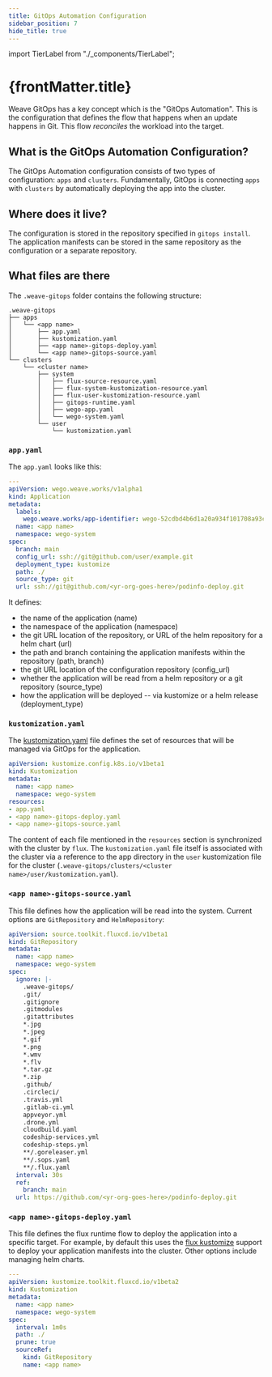 ```yaml
---
title: GitOps Automation Configuration
sidebar_position: 7
hide_title: true
---
```


import TierLabel from "./_components/TierLabel";

<h1>
  {frontMatter.title} <TierLabel tiers="All tiers" />
</h1>

Weave GitOps has a key concept which is the "GitOps Automation".
This is the configuration that defines the flow that happens when an update happens in Git. This flow _reconciles_ the workload into the target.

## What is the GitOps Automation Configuration?

The GitOps Automation configuration consists of two types of configuration: `apps` and `clusters`.
Fundamentally, GitOps is connecting `apps` with `clusters` by automatically deploying the app into the cluster.

## Where does it live?

The configuration is stored in the repository specified in `gitops install`. The application manifests can be stored in the same repository as the configuration or a separate repository.

## What files are there

The `.weave-gitops` folder contains the following structure:

```
.weave-gitops
├── apps
│   └── <app name>
│       ├── app.yaml
│       ├── kustomization.yaml
│       ├── <app name>-gitops-deploy.yaml
│       └── <app name>-gitops-source.yaml
└── clusters
    └── <cluster name>
        ├── system
        │   ├── flux-source-resource.yaml
        │   ├── flux-system-kustomization-resource.yaml
        │   ├── flux-user-kustomization-resource.yaml
        │   ├── gitops-runtime.yaml
        │   ├── wego-app.yaml
        │   └── wego-system.yaml
        └── user
            └── kustomization.yaml
```

### `app.yaml`

The `app.yaml` looks like this:

```yaml
---
apiVersion: wego.weave.works/v1alpha1
kind: Application
metadata:
  labels:
    wego.weave.works/app-identifier: wego-52cdbd4b6d1a20a934f101708a93cf10
  name: <app name>
  namespace: wego-system
spec:
  branch: main
  config_url: ssh://git@github.com/user/example.git
  deployment_type: kustomize
  path: ./
  source_type: git
  url: ssh://git@github.com/<yr-org-goes-here>/podinfo-deploy.git
```

It defines:
- the name of the application (name)
- the namespace of the application (namespace)
- the git URL location of the repository, or URL of the helm repository for a helm chart (url)
- the path and branch containing the application manifests within the repository (path, branch)
- the git URL location of the configuration repository (config\_url)
- whether the application will be read from a helm repository or a git repository (source\_type)
- how the application will be deployed -- via kustomize or a helm release (deployment\_type)

### `kustomization.yaml`

The [kustomization.yaml](https://kustomize.io/) file defines the set of resources that will be managed via GitOps for the application.

```yaml
apiVersion: kustomize.config.k8s.io/v1beta1
kind: Kustomization
metadata:
  name: <app name>
  namespace: wego-system
resources:
- app.yaml
- <app name>-gitops-deploy.yaml
- <app name>-gitops-source.yaml
```

The content of each file mentioned in the `resources` section is synchronized with the cluster by `flux`. The `kustomization.yaml` file itself is associated with the cluster via a reference to the app directory in the `user` kustomization file for the cluster (`.weave-gitops/clusters/<cluster name>/user/kustomization.yaml`).

### `<app name>-gitops-source.yaml`

This file defines how the application will be read into the system. Current options are `GitRepository` and `HelmRepository`:

```yaml
apiVersion: source.toolkit.fluxcd.io/v1beta1
kind: GitRepository
metadata:
  name: <app name>
  namespace: wego-system
spec:
  ignore: |-
    .weave-gitops/
    .git/
    .gitignore
    .gitmodules
    .gitattributes
    *.jpg
    *.jpeg
    *.gif
    *.png
    *.wmv
    *.flv
    *.tar.gz
    *.zip
    .github/
    .circleci/
    .travis.yml
    .gitlab-ci.yml
    appveyor.yml
    .drone.yml
    cloudbuild.yaml
    codeship-services.yml
    codeship-steps.yml
    **/.goreleaser.yml
    **/.sops.yaml
    **/.flux.yaml
  interval: 30s
  ref:
    branch: main
  url: https://github.com/<yr-org-goes-here>/podinfo-deploy.git
```

### `<app name>-gitops-deploy.yaml`

This file defines the flux runtime flow to deploy the application into a specific target.
For example, by default this uses the [flux kustomize](https://fluxcd.io/docs/components/kustomize/kustomization/) support
to deploy your application manifests into the cluster. Other options include managing helm charts.

```yaml
---
apiVersion: kustomize.toolkit.fluxcd.io/v1beta2
kind: Kustomization
metadata:
  name: <app name>
  namespace: wego-system
spec:
  interval: 1m0s
  path: ./
  prune: true
  sourceRef:
    kind: GitRepository
    name: <app name>
```
